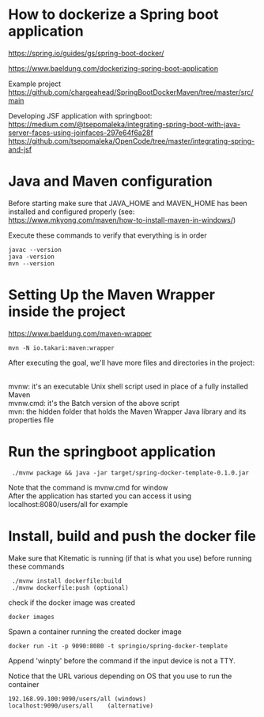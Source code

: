 # How to dockerize a Spring boot application

https://spring.io/guides/gs/spring-boot-docker/

https://www.baeldung.com/dockerizing-spring-boot-application

Example project
https://github.com/chargeahead/SpringBootDockerMaven/tree/master/src/main

Developing JSF application with springboot:
https://medium.com/@tsepomaleka/integrating-spring-boot-with-java-server-faces-using-joinfaces-297e64f6a28f
https://github.com/tsepomaleka/OpenCode/tree/master/integrating-spring-and-jsf

# Java and Maven configuration 

Before starting make sure that JAVA_HOME and MAVEN_HOME has been installed
and configured properly (see: https://www.mkyong.com/maven/how-to-install-maven-in-windows/)

Execute these commands to verify that everything is in order

    javac --version
    java -version
    mvn --version
        
# Setting Up the Maven Wrapper inside the project 
https://www.baeldung.com/maven-wrapper

    mvn -N io.takari:maven:wrapper

After executing the goal, we'll have more files and directories in the project:

<br/>mvnw: it's an executable Unix shell script used in place of a fully installed Maven
<br/>mvnw.cmd: it's the Batch version of the above script
<br/>mvn: the hidden folder that holds the Maven Wrapper Java library and its properties file

# Run the springboot application

     ./mvnw package && java -jar target/spring-docker-template-0.1.0.jar
     
Note that the command is mvnw.cmd for window  
After the application has started you can access it using localhost:8080/users/all for example

# Install, build and push the docker file

Make sure that Kitematic is running (if that is what you use) before running these commands

     ./mvnw install dockerfile:build
     ./mvnw dockerfile:push (optional)
     
check if the docker image was created

    docker images

Spawn a container running the created docker image

    docker run -it -p 9090:8080 -t springio/spring-docker-template

Append 'winpty' before the command if the input device is not a TTY.

Notice that the URL various depending on OS that you use to run the container 

    192.168.99.100:9090/users/all (windows)
    localhost:9090/users/all    (alternative)